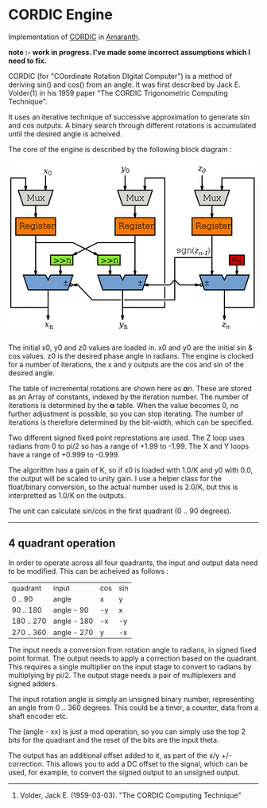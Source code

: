 CORDIC Engine
=============

Implementation of 
[CORDIC](https://en.wikibooks.org/w/index.php?title=Digital_Circuits/CORDIC)
in 
[Amaranth](https://github.com/amaranth-lang/amaranth).

**note :- work in progress. I've made some incorrect assumptions which I need to fix.**

CORDIC (for "COordinate Rotation DIgital Computer") is a method of deriving sin() and cos() from an angle. It was first described by Jack E. Volder(1) in his 1959 paper "The CORDIC Trigonometric Computing Technique".

It uses an iterative technique of successive approximation to generate sin and cos outputs. A binary search through different rotations is accumulated until the desired angle is acheived.

The core of the engine is described by the following block diagram :

![hello](CORDIC.png)

The initial x0, y0 and z0 values are loaded in. x0 and y0 are the initial sin & cos values. z0 is the desired phase angle in radians. The engine is clocked for a number of iterations, the x and y outputs are the cos and sin of the desired angle.

The table of incremental rotations are shown here as **α**n. These are stored as an Array of constants, indexed by the iteration number. The number of iterations is determined by the **α** table. When the value becomes 0, no further adjustment is possible, so you can stop iterating. The number of iterations is therefore determined by the bit-width, which can be specified.

Two different signed fixed point represtations are used. The Z loop uses radians from 0 to pi/2 so has a range of +1.99 to -1.99. The X and Y loops have a range of +0.999 to -0.999.

The algorithm has a gain of K, so if x0 is loaded with 1.0/K and y0 with 0.0, the output will be scaled to unity gain. I use a helper class for the float/binary conversion, so the actual number used is 2.0/K, but this is interpretted as 1.0/K on the outputs.

The unit can calculate sin/cos in the first quadrant (0 .. 90 degrees).

----

4 quadrant operation
----

In order to operate across all four quadrants, the input and output data need to be modified. This can be acheived as follows :

<div>
<table>
    <tr>
        <td>quadrant</td>
        <td>input</td>
        <td>cos</td>
        <td>sin</td>
    </tr>
    <tr>
        <td>0 .. 90</td>
        <td>angle</td>
        <td>x</td>
        <td>y</td>
    </tr>
    <tr>
        <td>90 .. 180</td>
        <td>angle - 90</td>
        <td>-y</td>
        <td>x</td>
    </tr>
    <tr>
        <td>180 .. 270</td>
        <td>angle - 180</td>
        <td>-x</td>
        <td>-y</td>
    </tr>
    <tr>
        <td>270 .. 360</td>
        <td>angle - 270</td>
        <td>y</td>
        <td>-x</td>
    </tr>
</table>
</div>

The input needs a conversion from rotation angle to radians, in signed fixed point format. The output needs to apply a correction based on the quadrant. This requires a single multiplier on the input stage to convert to radians by multiplying by pi/2. The output stage needs a pair of multiplexers and signed adders.

The input rotation angle is simply an unsigned binary number, representing an angle from 0 .. 360 degrees. This could be a timer, a counter, data from a shaft encoder etc.

The (angle - xx) is just a mod operation, so you can simply use the top 2 bits for the quadrant and the reset of the bits are the input theta.

The output has an additional offset added to it, as part of the x/y +/- correction. This allows you to add a DC offset to the signal, which can be used, for example, to convert the signed output to an unsigned output.

----

1. Volder, Jack E. (1959-03-03). "The CORDIC Computing Technique"

